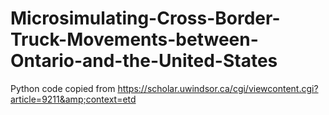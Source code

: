 # Microsimulating-Cross-Border-Truck-Movements-between-Ontario-and-the-United-States
Python code copied from https://scholar.uwindsor.ca/cgi/viewcontent.cgi?article=9211&amp;context=etd
